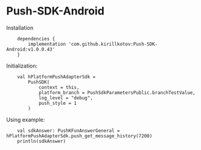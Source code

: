 # Push-SDK-Android

Installation

        dependencies {
            implementation 'com.github.kirillkotov:Push-SDK-Android:v1.0.0.43'
        }


Initialization:

        val hPlatformPushAdapterSdk =
            PushSDK(
                context = this,
                platform_branch = PushSdkParametersPublic.branchTestValue,
                log_level = "debug",
                push_style = 1
            )
            
Using example:

        val sdkAnswer: PushKFunAnswerGeneral = hPlatformPushAdapterSdk.push_get_message_history(7200)
        println(sdkAnswer)

            

